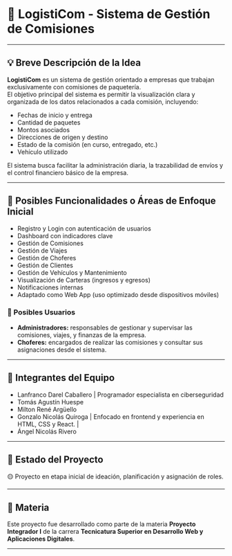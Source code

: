 # 🚚 LogistiCom - Sistema de Gestión de Comisiones

---

## 💡 Breve Descripción de la Idea

**LogistiCom** es un sistema de gestión orientado a empresas que trabajan exclusivamente con comisiones de paquetería.  
El objetivo principal del sistema es permitir la visualización clara y organizada de los datos relacionados a cada comisión, incluyendo:

- Fechas de inicio y entrega
- Cantidad de paquetes
- Montos asociados
- Direcciones de origen y destino
- Estado de la comisión (en curso, entregado, etc.)
- Vehículo utilizado

El sistema busca facilitar la administración diaria, la trazabilidad de envíos y el control financiero básico de la empresa.

---

## 🧭 Posibles Funcionalidades o Áreas de Enfoque Inicial

- Registro y Login con autenticación de usuarios
- Dashboard con indicadores clave
- Gestión de Comisiones
- Gestión de Viajes
- Gestión de Choferes
- Gestión de Clientes
- Gestión de Vehículos y Mantenimiento
- Visualización de Carteras (ingresos y egresos)
- Notificaciones internas
- Adaptado como Web App (uso optimizado desde dispositivos móviles)

### 👥 Posibles Usuarios

- **Administradores:** responsables de gestionar y supervisar las comisiones, viajes, y finanzas de la empresa.
- **Choferes:** encargados de realizar las comisiones y consultar sus asignaciones desde el sistema.

---

## 👥 Integrantes del Equipo
- Lanfranco Darel Caballero | Programador especialista en ciberseguridad
- Tomás Agustín Huespe
- Milton René Argüello
- Gonzalo Nicolás Quiroga | Enfocado en frontend y experiencia en HTML, CSS y React. |
- Ángel Nicolás Rivero

---

## 🚀 Estado del Proyecto

🟡 Proyecto en etapa inicial de ideación, planificación y asignación de roles.

---

## 📅 Materia

Este proyecto fue desarrollado como parte de la materia **Proyecto Integrador I** de la carrera **Tecnicatura Superior en Desarrollo Web y Aplicaciones Digitales**.

---